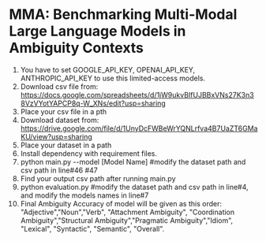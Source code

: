 # MMA: Benchmarking Multi-Modal Large Language Models in Ambiguity Contexts

1. You have to set GOOGLE_API_KEY, OPENAI_API_KEY, ANTHROPIC_API_KEY to use this limited-access models.
2. Download csv file from: https://docs.google.com/spreadsheets/d/1jW9ukvBIfUJBBxVNs27K3n38VzVYotYAPCP8q-W_XNs/edit?usp=sharing
3. Place your csv file in a pth
4. Download dataset from: https://drive.google.com/file/d/1UnyDcFWBeWrYQNLrfva4B7UaZT6GMaKU/view?usp=sharing
5. Place your dataset in a path
6. Install dependency with requirement files.
7. python main.py --model [Model Name] #modify the dataset path and csv path in line#46 #47
8. Find your output csv path after running main.py
9. python evaluation.py  #modify the dataset path and csv path in line#4, and modify the models names in line#7
10. Final Ambiguity Accuracy of model will be given as this order: "Adjective","Noun","Verb", "Attachment Ambiguity", "Coordination Ambiguity","Structural Ambiguity","Pragmatic Ambiguity","Idiom", "Lexical", "Syntactic", "Semantic", "Overall".
